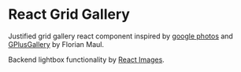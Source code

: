 # React Grid Gallery

Justified grid gallery react component inspired by [google photos](https://photos.google.com/) and [GPlusGallery](http://fmaul.de/gallery-grid-example/) by Florian Maul.

Backend lightbox functionality by [React Images](https://github.com/jossmac/react-images).
